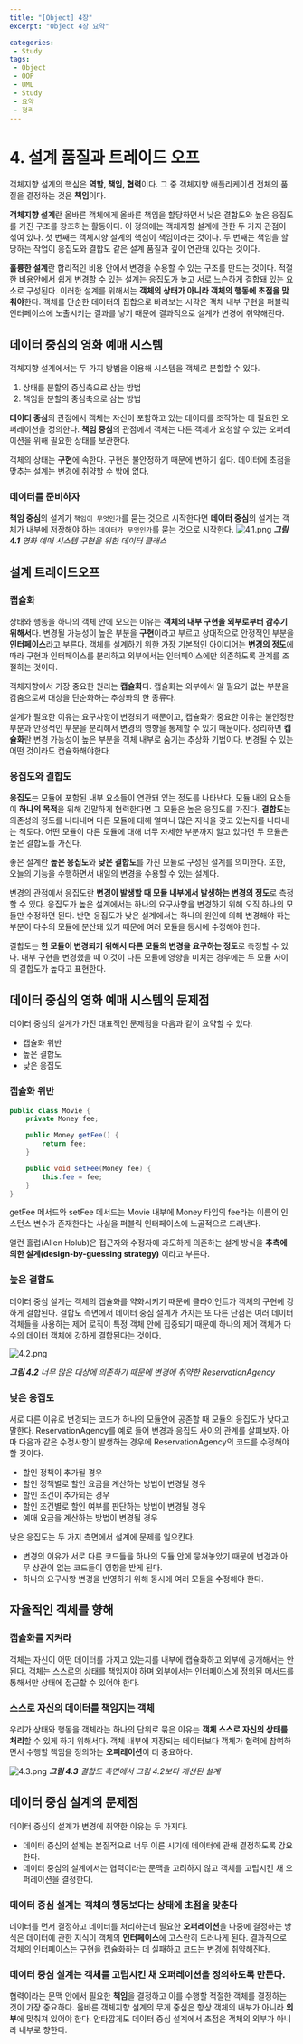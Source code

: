 ```yaml
---
title: "[Object] 4장"
excerpt: "Object 4장 요약"

categories:
 - Study
tags:
 - Object
 - OOP
 - UML
 - Study
 - 요약
 - 정리
---
```


# 4\. 설계 품질과 트레이드 오프

객체지향 설계의 핵심은 **역할, 책임, 협력**이다. 그 중 객체지향 애플리케이션 전체의 품질을 결정하는 것은 **책임**이다.

**객체지향 설계**란 올바른 객체에게 올바른 책임을 할당하면서 낮은 결합도와 높은 응집도를 가진 구조를 창조하는 활동이다. 이 정의에는 객체지향 설계에 관한 두 가지 관점이 섞여 있다. 첫 번째는 객체지향 설계의 핵심이 책임이라는 것이다. 두 번째는 책임을 할당하는 작업이 응집도와 결합도 같은 설계 품질과 깊이 연관돼 있다는 것이다.

<b>훌륭한 설계</b>란 합리적인 비용 안에서 변경을 수용할 수 있는 구조를 만드는 것이다. 적절한 비용안에서 쉽게 변경할 수 있는 설계는 응집도가 높고 서로 느슨하게 결합돼 있는 요소로 구성된다. 이러한 설계를 위해서는 **객체의 상태가 아니라 객체의 행동에 초점을 맞춰야**한다. 객체를 단순한 데이터의 집합으로 바라보는 시각은 객체 내부 구현을 퍼블릭 인터페이스에 노출시키는 결과를 낳기 때문에 결과적으로 설계가 변경에 취약해진다.



## 데이터 중심의 영화 예매 시스템

객체지향 설계에서는 두 가지 방법을 이용해 시스템을 객체로 분할할 수 있다.

1. 상태를 분할의 중심축으로 삼는 방법
2. 책임을 분할의 중심축으로 삼는 방법

**데이터 중심**의 관점에서 객체는 자신이 포함하고 있는 데이터를 조작하는 데 필요한 오퍼레이션을 정의한다.
**책임 중심**의 관점에서 객체는 다른 객체가 요청할 수 있는 오퍼레이션을 위해 필요한 상태를 보관한다.

객체의 상태는 **구현**에 속한다. 구현은 불안정하기 때문에 변하기 쉽다.
데이터에 초점을 맞추는 설계는 변경에 취약할 수 밖에 없다.



### 데이터를 준비하자

**책임 중심**의 설계가 `책임이 무엇인가`를 묻는 것으로 시작한다면 **데이터 중심**의 설계는 객체가 내부에 저장해야 하는 `데이터가 무엇인가`를 묻는 것으로 시작한다.
![4.1.png](https://user-images.githubusercontent.com/37808594/82863263-aa3aa880-9f5c-11ea-8e06-32a68456e8bd.png)
<i><b>그림 4.1</b> 영화 예매 시스템 구현을 위한 데이터 클래스</i>



## 설계 트레이드오프

### 캡슐화

상태와 행동을 하나의 객체 안에 모으는 이유는 **객체의 내부 구현을 외부로부터 감추기 위해서**다.
변경될 가능성이 높은 부분을 **구현**이라고 부르고 상대적으로 안정적인 부분을 **인터페이스**라고 부른다. 객체를 설계하기 위한 가장 기본적인 아이디어는 **변경의 정도**에 따라 구현과 인터페이스를 분리하고 외부에서는 인터페이스에만 의존하도록 관계를 조절하는 것이다.

객체지향에서 가장 중요한 원리는 **캡슐화**다. 캡슐화는 외부에서 알 필요가 없는 부분을 감춤으로써 대상을 단순화하는 추상화의 한 종류다.

설계가 필요한 이유는 요구사항이 변경되기 때문이고, 캡슐화가 중요한 이유는 불안정한 부분과 안정적인 부분을 분리해서 변경의 영향을 통제할 수 있기 때문이다.
정리하면 **캡슐화**란 변경 가능성이 높은 부분을 객체 내부로 숨기는 추상화 기법이다. 변경될 수 있는 어떤 것이라도 캡슐화해야한다.



### 응집도와 결합도

**응집도**는 모듈에 포함된 내부 요소들이 연관돼 있는 정도를 나타낸다. 모듈 내의 요소들이 **하나의 목적**을 위해 긴말하게 협력한다면 그 모듈은 높은 응집도를 가진다.
**결합도**는 의존성의 정도를 나타내며 다른 모듈에 대해 얼마나 많은 지식을 갖고 있는지를 나타내는 척도다. 어떤 모듈이 다른 모듈에 대해 너무 자세한 부분까지 알고 있다면 두 모듈은 높은 결합도를 가진다.

좋은 설계란 **높은 응집도**와 **낮은 결합도**를 가진 모듈로 구성된 설계를 의미한다. 또한, 오늘의 기능을 수행하면서 내일의 변경을 수용할 수 있는 설계다.

변경의 관점에서 응집도란 **변경이 발생할 때 모듈 내부에서 발생하는 변경의 정도**로 측정할 수 있다.
응집도가 높은 설계에서는 하나의 요구사항을 변경하기 위해 오직 하나의 모듈만 수정하면 된다. 반면 응집도가 낮은 설계에서는 하나의 원인에 의해 변경해야 하는 부분이 다수의 모듈에 분산돼 있기 때문에 여러 모듈을 동시에 수정해야 한다.

결합도는 **한 모듈이 변경되기 위해서 다른 모듈의 변경을 요구하는 정도**로 측정할 수 있다.
내부 구현을 변경했을 때 이것이 다른 모듈에 영향을 미치는 경우에는 두 모듈 사이의 결합도가 높다고 표현한다.



## 데이터 중심의 영화 예매 시스템의 문제점

데이터 중심의 설계가 가진 대표적인 문제점을 다음과 같이 요약할 수 있다.

* 캡슐화 위반
* 높은 결합도
* 낮은 응집도



### 캡슐화 위반

``` java
public class Movie {
    private Money fee;

    public Money getFee() {
        return fee;
    }

    public void setFee(Money fee) {
        this.fee = fee;
    }
}
```

getFee 메서드와 setFee 메서드는 Movie 내부에 Money 타입의 fee라는 이름의 인스턴스 변수가 존재한다는 사실을 퍼블릭 인터페이스에 노골적으로 드러낸다.

앨런 홀럽(Allen Holub)은 접근자와 수정자에 과도하게 의존하는 설계 방식을 **추측에 의한 설계(design-by-guessing strategy)** 이라고 부른다.



### 높은 결합도

데이터 중심 설계는 객체의 캡슐화를 약화시키기 때문에 클라이언트가 객체의 구현에 강하게 결합된다.
결합도 측면에서 데이터 중심 설계가 가지는 또 다른 단점은 여러 데이터 객체들을 사용하는 제어 로직이 특정 객체 안에 집중되기 때문에 하나의 제어 객체가 다수의 데이터 객체에 강하게 결합된다는 것이다.

![4.2.png](https://user-images.githubusercontent.com/37808594/82863265-aad33f00-9f5c-11ea-9886-f54b69f145d3.png)

<i><b>그림 4.2</b> 너무 많은 대상에 의존하기 때문에 변경에 취약한 ReservationAgency</i>



### 낮은 응집도

서로 다른 이유로 변경되는 코드가 하나의 모듈안에 공존할 때 모듈의 응집도가 낮다고 말한다.
ReservationAgency를 예로 들어 변경과 응집도 사이의 관계를 살펴보자. 아마 다음과 같은 수정사항이 발생하는 경우에 ReservationAgency의 코드를 수정해야 할 것이다.

* 할인 정책이 추가될 경우
* 할인 정책별로 할인 요금을 계산하는 방법이 변경될 경우
* 할인 조건이 추가되는 경우
* 할인 조건별로 할인 여부를 판단하는 방법이 변경될 경우
* 예매 요금을 계산하는 방법이 변경될 경우

낮은 응집도는 두 가지 측면에서 설계에 문제를 일으킨다.

* 변경의 이유가 서로 다른 코드들을 하나의 모듈 안에 뭉쳐놓았기 때문에 변경과 아무 상관이 없는 코드들이 영향을 받게 된다.
* 하나의 요구사항 변경을 반영하기 위해 동시에 여러 모듈을 수정해야 한다.



## 자율적인 객체를 향해

### 캡슐화를 지켜라

객체는 자신이 어떤 데이터를 가지고 있는지를 내부에 캡슐화하고 외부에 공개해서는 안된다.
객체는 스스로의 상태를 책임져야 하며 외부에서는 인터페이스에 정의된 메서드를 통해서만 상태에 접근할 수 있어야 한다.



### 스스로 자신의 데이터를 책임지는 객체

우리가 상태와 행동을 객체라는 하나의 단위로 묶은 이유는 **객체 스스로 자신의 상태를 처리**할 수 있게 하기 위해서다.
객체 내부에 저장되는 데이터보다 객체가 협력에 참여하면서 수행할 책임을 정의하는 **오퍼레이션**이 더 중요하다.

![4.3.png](https://user-images.githubusercontent.com/37808594/82863269-ab6bd580-9f5c-11ea-96cc-b7ab27da32de.png)
<i><b>그림 4.3</b> 결합도 측면에서 그림 4.2보다 개선된 설계</i>



## 데이터 중심 설계의 문제점

데이터 중심의 설계가 변경에 취약한 이유는 두 가지다.

* 데이터 중심의 설계는 본질적으로 너무 이른 시기에 데이터에 관해 결정하도록 강요한다.
* 데이터 중심의 설계에서는 협력이라는 문맥을 고려하지 않고 객체를 고립시킨 채 오퍼레이션을 결정한다.



### 데이터 중심 설계는 객체의 행동보다는 상태에 초점을 맞춘다

데이터를 먼저 결정하고 데이터를 처리하는데 필요한 **오퍼레이션**을 나중에 결정하는 방식은 데이터에 관한 지식이 객체의 **인터페이스**에 고스란히 드러나게 된다. 결과적으로 객체의 인터페이스는 구현을 캡슐화하는 데 실패하고 코드는 변경에 취약해진다.



### 데이터 중심 설계는 객체를 고립시킨 채 오퍼레이션을 정의하도록 만든다.

협력이라는 문맥 안에서 필요한 **책임**을 결정하고 이를 수행할 적절한 객체를 결정하는 것이 가장 중요하다.
올바른 객체지향 설계의 무게 중심은 항상 객체의 내부가 아니라 **외부**에 맞춰져 있어야 한다.
안타깝게도 데이터 중심 설계에서 초점은 객체의 외부가 아니라 내부로 향한다.
